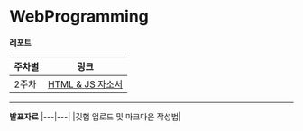 # WebProgramming

**레포트**

| 주차별 | 링크                                                                               |
| ------ | ---------------------------------------------------------------------------------- |
| 2주차  | [HTML & JS 자소서](https://github.com/secgyu/WebProgramming/tree/main/0311/report) |

---

**발표자료**
|---|---|
|깃헙 업로드 및 마크다운 작성법|

